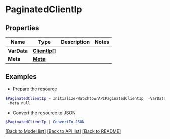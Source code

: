 # PaginatedClientIp
## Properties

Name | Type | Description | Notes
------------ | ------------- | ------------- | -------------
**VarData** | [**ClientIp[]**](ClientIp.md) |  | 
**Meta** | [**Meta**](Meta.md) |  | 

## Examples

- Prepare the resource
```powershell
$PaginatedClientIp = Initialize-WatchtowrAPIPaginatedClientIp  -VarData null `
 -Meta null
```

- Convert the resource to JSON
```powershell
$PaginatedClientIp | ConvertTo-JSON
```

[[Back to Model list]](../README.md#documentation-for-models) [[Back to API list]](../README.md#documentation-for-api-endpoints) [[Back to README]](../README.md)

